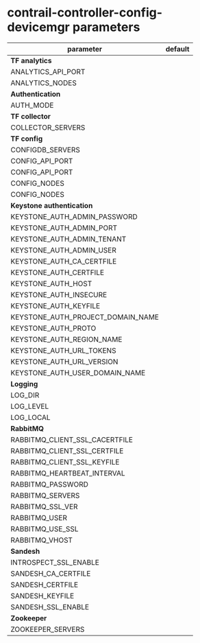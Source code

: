 # contrail-controller-config-devicemgr parameters

| parameter                         | default |
| --------------------------------- | ------- |
| **TF analytics**                  |         |
| ANALYTICS_API_PORT                |         |
| ANALYTICS_NODES                   |         |
| **Authentication**                |         |
| AUTH_MODE                         |         |
| **TF collector**                  |         |
| COLLECTOR_SERVERS                 |         |
| **TF config**                     |         |
| CONFIGDB_SERVERS                  |         |
| CONFIG_API_PORT                   |         |
| CONFIG_API_PORT                   |         |
| CONFIG_NODES                      |         |
| CONFIG_NODES                      |         |
| **Keystone authentication**       |         |
| KEYSTONE_AUTH_ADMIN_PASSWORD      |         |
| KEYSTONE_AUTH_ADMIN_PORT          |         |
| KEYSTONE_AUTH_ADMIN_TENANT        |         |
| KEYSTONE_AUTH_ADMIN_USER          |         |
| KEYSTONE_AUTH_CA_CERTFILE         |         |
| KEYSTONE_AUTH_CERTFILE            |         |
| KEYSTONE_AUTH_HOST                |         |
| KEYSTONE_AUTH_INSECURE            |         |
| KEYSTONE_AUTH_KEYFILE             |         |
| KEYSTONE_AUTH_PROJECT_DOMAIN_NAME |         |
| KEYSTONE_AUTH_PROTO               |         |
| KEYSTONE_AUTH_REGION_NAME         |         |
| KEYSTONE_AUTH_URL_TOKENS          |         |
| KEYSTONE_AUTH_URL_VERSION         |         |
| KEYSTONE_AUTH_USER_DOMAIN_NAME    |         |
| **Logging**                       |         |
| LOG_DIR                           |         |
| LOG_LEVEL                         |         |
| LOG_LOCAL                         |         |
| **RabbitMQ**                      |         |
| RABBITMQ_CLIENT_SSL_CACERTFILE    |         |
| RABBITMQ_CLIENT_SSL_CERTFILE      |         |
| RABBITMQ_CLIENT_SSL_KEYFILE       |         |
| RABBITMQ_HEARTBEAT_INTERVAL       |         |
| RABBITMQ_PASSWORD                 |         |
| RABBITMQ_SERVERS                  |         |
| RABBITMQ_SSL_VER                  |         |
| RABBITMQ_USER                     |         |
| RABBITMQ_USE_SSL                  |         |
| RABBITMQ_VHOST                    |         |
| **Sandesh**                       |         |
| INTROSPECT_SSL_ENABLE             |         |
| SANDESH_CA_CERTFILE               |         |
| SANDESH_CERTFILE                  |         |
| SANDESH_KEYFILE                   |         |
| SANDESH_SSL_ENABLE                |         |
| **Zookeeper**                     |         |
| ZOOKEEPER_SERVERS                 |         |
